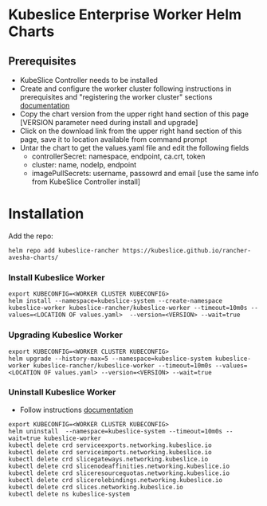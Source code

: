 # Kubeslice Enterprise Worker Helm Charts

## Prerequisites 
- KubeSlice Controller needs to be installed
- Create and configure the worker cluster following instructions in prerequisites and "registering the worker cluster" sections [documentation](https://docs.avesha.io/documentation/enterprise/1.1.1/deployment-partners/deploying-kubeslice-on-rancher/installing-the-worker-operator-on-rancher)
- Copy the chart version from the upper right hand section of this page [VERSION parameter need during install and upgrade]
- Click on the download link from the upper right hand section of this page, save it to location available from command prompt <LOCATION OF DOWNLOADED CHART.tgz>
- Untar the chart to get the values.yaml file and edit the following fields 
  - controllerSecret: namespace, endpoint, ca.crt, token 
  - cluster: name, nodeIp, endpoint 
  - imagePullSecrets: username, passowrd and email [use the same info from KubeSlice Controller install]


# Installation

Add the repo:

```console
helm repo add kubeslice-rancher https://kubeslice.github.io/rancher-avesha-charts/
```

### Install Kubeslice Worker

```console
export KUBECONFIG=<WORKER CLUSTER KUBECONFIG>
helm install --namespace=kubeslice-system --create-namespace kubeslice-worker kubeslice-rancher/kubeslice-worker --timeout=10m0s --values=<LOCATION OF values.yaml>  --version=<VERSION> --wait=true 
```

### Upgrading Kubeslice Worker
  
```console
export KUBECONFIG=<WORKER CLUSTER KUBECONFIG>
helm upgrade --history-max=5 --namespace=kubeslice-system kubeslice-worker kubeslice-rancher/kubeslice-worker --timeout=10m0s --values=<LOCATION OF values.yaml> --version=<VERSION> --wait=true
```

### Uninstall Kubeslice Worker
- Follow instructions [documentation](https://docs.avesha.io/documentation/enterprise/1.1.1/getting-started-with-cloud-clusters/uninstalling-kubeslice/deregistering-the-worker-cluster)
  
```console
export KUBECONFIG=<WORKER CLUSTER KUBECONFIG>
helm uninstall  --namespace=kubeslice-system --timeout=10m0s --wait=true kubeslice-worker 
kubectl delete crd serviceexports.networking.kubeslice.io
kubectl delete crd serviceimports.networking.kubeslice.io
kubectl delete crd slicegateways.networking.kubeslice.io
kubectl delete crd slicenodeaffinities.networking.kubeslice.io
kubectl delete crd sliceresourcequotas.networking.kubeslice.io
kubectl delete crd slicerolebindings.networking.kubeslice.io
kubectl delete crd slices.networking.kubeslice.io
kubectl delete ns kubeslice-system
```
